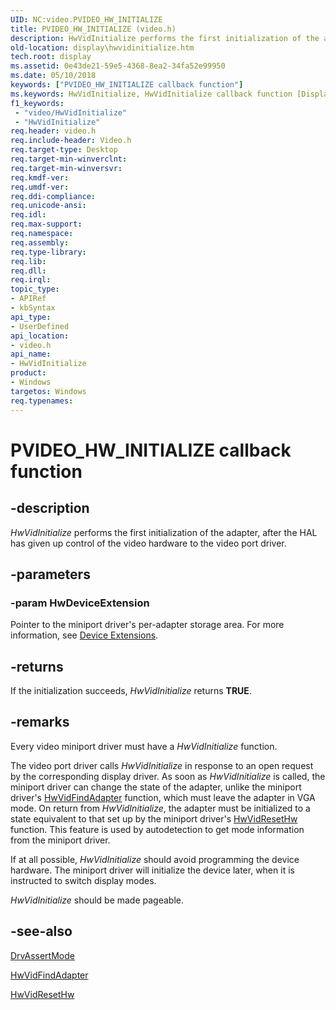 ```yaml
---
UID: NC:video.PVIDEO_HW_INITIALIZE
title: PVIDEO_HW_INITIALIZE (video.h)
description: HwVidInitialize performs the first initialization of the adapter, after the HAL has given up control of the video hardware to the video port driver.
old-location: display\hwvidinitialize.htm
tech.root: display
ms.assetid: 0e43de21-59e5-4368-8ea2-34fa52e99950
ms.date: 05/10/2018
keywords: ["PVIDEO_HW_INITIALIZE callback function"]
ms.keywords: HwVidInitialize, HwVidInitialize callback function [Display Devices], PVIDEO_HW_INITIALIZE, PVIDEO_HW_INITIALIZE callback, VideoMiniport_Functions_7c9d848d-8129-45cc-91f0-7f66f536e7a6.xml, display.hwvidinitialize, video/HwVidInitialize
f1_keywords:
 - "video/HwVidInitialize"
 - "HwVidInitialize"
req.header: video.h
req.include-header: Video.h
req.target-type: Desktop
req.target-min-winverclnt: 
req.target-min-winversvr: 
req.kmdf-ver: 
req.umdf-ver: 
req.ddi-compliance: 
req.unicode-ansi: 
req.idl: 
req.max-support: 
req.namespace: 
req.assembly: 
req.type-library: 
req.lib: 
req.dll: 
req.irql: 
topic_type:
- APIRef
- kbSyntax
api_type:
- UserDefined
api_location:
- video.h
api_name:
- HwVidInitialize
product:
- Windows
targetos: Windows
req.typenames: 
---
```


# PVIDEO_HW_INITIALIZE callback function


## -description


<i>HwVidInitialize</i> performs the first initialization of the adapter, after the HAL has given up control of the video hardware to the video port driver.


## -parameters




### -param HwDeviceExtension

Pointer to the miniport driver's per-adapter storage area. For more information, see <a href="https://docs.microsoft.com/windows-hardware/drivers/kernel/device-extensions">Device Extensions</a>.


## -returns



If the initialization succeeds, <i>HwVidInitialize</i> returns <b>TRUE</b>.




## -remarks



Every video miniport driver must have a <i>HwVidInitialize</i> function.

The video port driver calls <i>HwVidInitialize</i> in response to an open request by the corresponding display driver. As soon as <i>HwVidInitialize</i> is called, the miniport driver can change the state of the adapter, unlike the miniport driver's <a href="https://docs.microsoft.com/windows-hardware/drivers/ddi/video/nc-video-pvideo_hw_find_adapter">HwVidFindAdapter</a> function, which must leave the adapter in VGA mode. On return from <i>HwVidInitialize</i>, the adapter must be initialized to a state equivalent to that set up by the miniport driver's <a href="https://docs.microsoft.com/windows-hardware/drivers/ddi/video/nc-video-pvideo_hw_reset_hw">HwVidResetHw</a> function. This feature is used by autodetection to get mode information from the miniport driver.

If at all possible, <i>HwVidInitialize</i> should avoid programming the device hardware. The miniport driver will initialize the device later, when it is instructed to switch display modes.

<i>HwVidInitialize</i> should be made pageable.




## -see-also




<a href="https://docs.microsoft.com/windows/desktop/api/winddi/nf-winddi-drvassertmode">DrvAssertMode</a>



<a href="https://docs.microsoft.com/windows-hardware/drivers/ddi/video/nc-video-pvideo_hw_find_adapter">HwVidFindAdapter</a>



<a href="https://docs.microsoft.com/windows-hardware/drivers/ddi/video/nc-video-pvideo_hw_reset_hw">HwVidResetHw</a>
 

 


